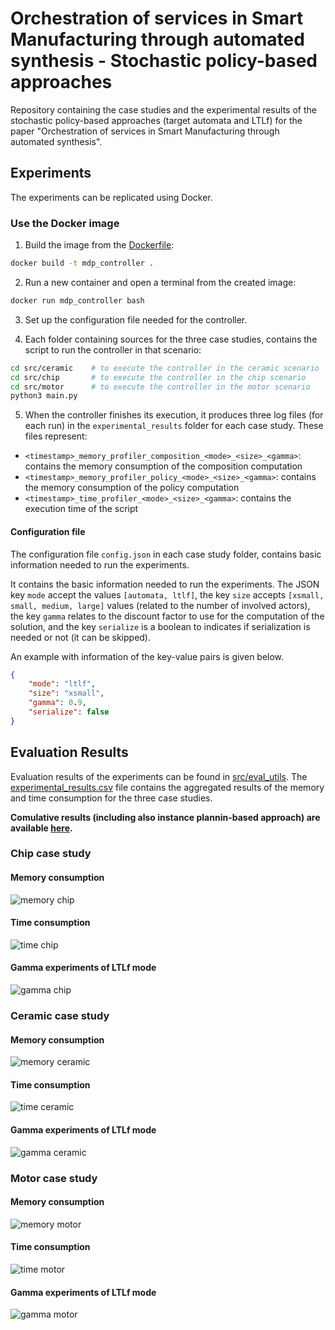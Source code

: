 # Orchestration of services in Smart Manufacturing through automated synthesis - Stochastic policy-based approaches

Repository containing the case studies and the experimental results of the stochastic policy-based approaches (target automata and LTLf) for the paper "Orchestration of services in Smart Manufacturing through automated synthesis".

## Experiments

The experiments can be replicated using Docker.

### Use the Docker image

1. Build the image from the [Dockerfile](Dockerfile):
  ```sh
  docker build -t mdp_controller .
  ```

2. Run a new container and open a terminal from the created image:
  ```sh
  docker run mdp_controller bash
  ```

3. Set up the configuration file needed for the controller.

4. Each folder containing sources for the three case studies, contains the script to run the controller in that scenario:
  ```sh
  cd src/ceramic    # to execute the controller in the ceramic scenario
  cd src/chip       # to execute the controller in the chip scenario
  cd src/motor      # to execute the controller in the motor scenario
  python3 main.py 
  ```

5. When the controller finishes its execution, it produces three log files (for each run) in the `experimental_results` folder for each case study. These files represent:
- `<timestamp>_memory_profiler_composition_<mode>_<size>_<gamma>`: contains the memory consumption of the composition computation
- `<timestamp>_memory_profiler_policy_<mode>_<size>_<gamma>`: contains the memory consumption of the policy computation
- `<timestamp>_time_profiler_<mode>_<size>_<gamma>`: contains the execution time of the script

#### Configuration file
The configuration file  `config.json` in each case study folder, contains basic information needed to run the experiments. 

It contains the basic information needed to run the experiments. The JSON key ``mode`` accept the values ``[automata, ltlf]``, the key ``size`` accepts ``[xsmall, small, medium, large]`` values (related to the number of involved actors), the key ``gamma`` relates to the discount factor to use for the computation of the solution, and the key ``serialize`` is a boolean to indicates if serialization is needed or not (it can be skipped).

An example with information of the key-value pairs is given below.
```json
{
    "mode": "ltlf",
    "size": "xsmall",
    "gamma": 0.9,
    "serialize": false
}
```

## Evaluation Results

Evaluation results of the experiments can be found in [src/eval_utils](src/eval_utils/). The [experimental_results.csv](src/eval_utils/experimental_results.csv) file contains the aggregated results of the memory and time consumption for the three case studies.

**Comulative results (including also instance plannin-based approach) are available [here](https://github.com/iaiamomo/TSC-planning-experiments).**


### Chip case study

#### Memory consumption
![memory chip](src/eval_utils/mem_usage_chip.png)

#### Time consumption
![time chip](src/eval_utils/time_consumption_chip.png)

#### Gamma experiments of LTLf mode
![gamma chip](src/eval_utils/time_pol_ltlf_chip.png)


### Ceramic case study

#### Memory consumption
![memory ceramic](src/eval_utils/mem_usage_ceramic.png)

#### Time consumption
![time ceramic](src/eval_utils/time_consumption_ceramic.png)

#### Gamma experiments of LTLf mode
![gamma ceramic](src/eval_utils/time_pol_ltlf_ceramic.png)


### Motor case study

#### Memory consumption
![memory motor](src/eval_utils/mem_usage_motor.png)

#### Time consumption
![time motor](src/eval_utils/time_consumption_motor.png)

#### Gamma experiments of LTLf mode
![gamma motor](src/eval_utils/time_pol_ltlf_motor.png)